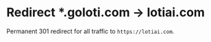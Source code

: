 # Redirect \*.goloti.com → lotiai.com

Permanent 301 redirect for all traffic to `https://lotiai.com`.
